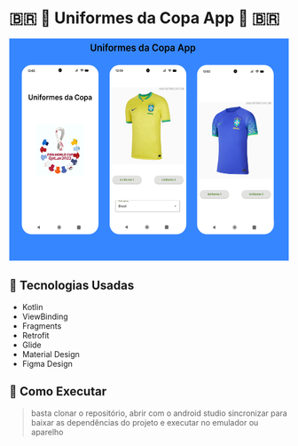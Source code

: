 # 🇧🇷 👕 Uniformes da Copa App 👕 🇧🇷

<img src="app/src/main/res/drawable/mockup_app.PNG" height="400"/> 

## 📡 Tecnologias Usadas

- Kotlin
- ViewBinding
- Fragments
- Retrofit
- Glide
- Material Design
- Figma Design

## 🚀 Como Executar 
> basta clonar o repositório, abrir com o android studio sincronizar 
> para baixar as dependências do projeto e executar no emulador ou aparelho

 
 